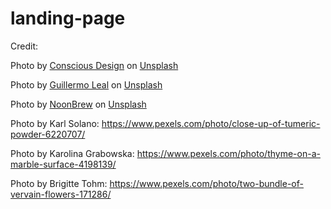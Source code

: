 # landing-page
Credit:

Photo by <a href="https://unsplash.com/@conscious_design?utm_source=unsplash&utm_medium=referral&utm_content=creditCopyText">Conscious Design</a> on <a href="https://unsplash.com/photos/iSGbjKZ9erg?utm_source=unsplash&utm_medium=referral&utm_content=creditCopyText">Unsplash</a>
  
Photo by <a href="https://unsplash.com/@firdante?utm_source=unsplash&utm_medium=referral&utm_content=creditCopyText">Guillermo Leal</a> on <a href="https://unsplash.com/photos/j-em8nw6hn0?utm_source=unsplash&utm_medium=referral&utm_content=creditCopyText">Unsplash</a>

Photo by <a href="https://unsplash.com/@noonbrew?utm_source=unsplash&utm_medium=referral&utm_content=creditCopyText">NoonBrew</a> on <a href="https://unsplash.com/photos/eGDDswa1DWE?utm_source=unsplash&utm_medium=referral&utm_content=creditCopyText">Unsplash</a>

Photo by Karl Solano: https://www.pexels.com/photo/close-up-of-tumeric-powder-6220707/

Photo by Karolina Grabowska: https://www.pexels.com/photo/thyme-on-a-marble-surface-4198139/

Photo by Brigitte Tohm: https://www.pexels.com/photo/two-bundle-of-vervain-flowers-171286/